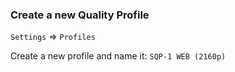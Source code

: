 <!-- markdownlint-disable MD041-->
### Create a new Quality Profile

`Settings` => `Profiles`

Create a new profile and name it: `SQP-1 WEB (2160p)`
<!-- markdownlint-enable MD041-->
